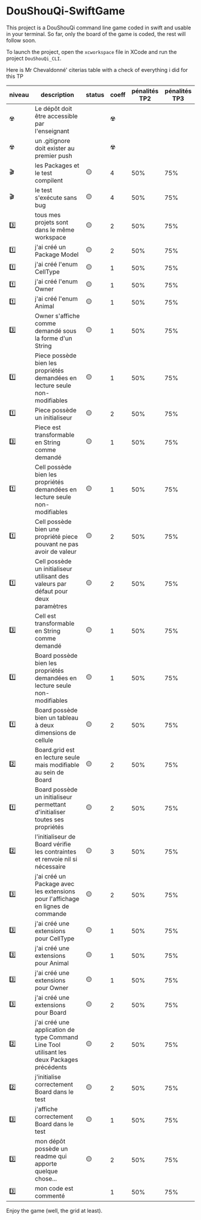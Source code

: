 # DouShouQi-SwiftGame

This project is a DouShouQi command line game coded in swift and usable in your terminal.
So far, only the board of the game is coded, the rest will follow soon.

To launch the project, open the `xcworkspace` file in XCode and run the project `DouShouQi_CLI`.

Here is Mr Chevaldonné' citerias table with a check of everything i did for this TP

 niveau |	description	 | status |	coeff | pénalités TP2 |	pénalités TP3 
---|---|---|---|---|---
☢️ | Le dépôt doit être accessible par l'enseignant | | ☢️ | | 
☢️ | un .gitignore doit exister au premier push | | ☢️ | | 
🎬 | les Packages et le test compilent | 🟡 | 4 | 50% | 75% 
🎬 | le test s'exécute sans bug | 🟡 | 4 | 50% | 75% 
3️⃣ | tous mes projets sont dans le même workspace | 🟡 | 2 | 50% | 75% 
1️⃣ | j'ai créé un Package Model | 🟡 | 2 | 50% | 75% 
1️⃣ | j'ai créé l'enum CellType | 🟡 | 1 | 50% | 75% 
1️⃣ | j'ai créé l'enum Owner | 🟡 | 1 | 50% | 75% 
1️⃣ | j'ai créé l'enum Animal | 🟡 | 1 | 50% | 75% 
3️⃣ | Owner s'affiche comme demandé sous la forme d'un String | 🟡 | 1 | 50% | 75% 
1️⃣ | Piece possède bien les propriétés demandées en lecture seule non-modifiables | 🟡 | 1 | 50% | 75% 
1️⃣ | Piece possède un initialiseur | 🟡 | 2 | 50% | 75% 
3️⃣ | Piece est transformable en String comme demandé | 🟡 | 1 | 50% | 75% 
1️⃣ | Cell possède bien les propriétés demandées en lecture seule non-modifiables|🟡|1|50%|75%
1️⃣|Cell possède bien une propriété piece pouvant ne pas avoir de valeur|🟡|2|50%|75%
1️⃣|Cell possède un initialiseur utilisant des valeurs par défaut pour deux paramètres|🟡|2|50%|75%
3️⃣|Cell est transformable en String comme demandé|🟡|1|50%|75%
1️⃣|Board possède bien les propriétés demandées en lecture seule non-modifiables|🟡|1|50%|75%
1️⃣|Board possède bien un tableau à deux dimensions de cellule|🟡|2|50%|75%
2️⃣|Board.grid est en lecture seule mais modifiable au sein de Board|🟡|2|50%|75%|
1️⃣|Board possède un initialiseur permettant d'initialiser toutes ses propriétés|🟡|2|50%|75%
2️⃣|l'initialiseur de Board vérifie les contraintes et renvoie nil si nécessaire|🟡|3|50%|75%
3️⃣|j'ai créé un Package avec les extensions pour l'affichage en lignes de commande|🟡|2|50%|75%
3️⃣|j'ai créé une extensions pour CellType|🟡|1|50%|75%
3️⃣|j'ai créé une extensions pour Animal|🟡|1|50%|75%
3️⃣|j'ai créé une extensions pour Owner|🟡|1|50%|75%
3️⃣|j'ai créé une extensions pour Board|🟡|2|50%|75%
2️⃣|j'ai créé une application de type Command Line Tool utilisant les deux Packages précédents|🟡|2|50%|75%
2️⃣|j'initialise correctement Board dans le test|🟡|2|50%|75%
3️⃣|j'affiche correctement Board dans le test|🟡|1|50%|75%
3️⃣|mon dépôt possède un readme qui apporte quelque chose...|🟡|2|50%|75%
3️⃣|mon code est commenté||1|50%|75%

Enjoy the game (well, the grid at least).